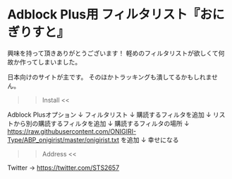 Adblock Plus用 フィルタリスト『おにぎりすと』
========
興味を持って頂きありがとうございます！
軽めのフィルタリストが欲しくて何故か作ってしまいました。

日本向けのサイトが主です。
そのほかトラッキングも潰してるかもしれません。

>> Install <<

Adblock Plusオプション
↓
フィルタリスト
↓
購読するフィルタを追加
↓
リストから別の購読するフィルタを追加
↓
購読するフィルタの場所
↓
https://raw.githubusercontent.com/ONIGIRI-Type/ABP_onigirist/master/onigirist.txt
を追加
↓
幸せになる

>> Address <<

Twitter -> https://twitter.com/STS2657
